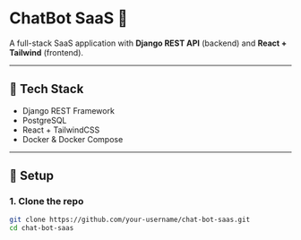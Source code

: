 # ChatBot SaaS 🚀

A full-stack SaaS application with **Django REST API** (backend) and **React + Tailwind** (frontend).

---

## 🔧 Tech Stack
- Django REST Framework
- PostgreSQL
- React + TailwindCSS
- Docker & Docker Compose

---

## 🚀 Setup

### 1. Clone the repo
```bash
git clone https://github.com/your-username/chat-bot-saas.git
cd chat-bot-saas
